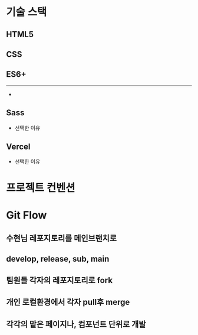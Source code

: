 # 기술 스택

## HTML5

## CSS

## ES6+

---

-

## Sass

- 선택한 이유

## Vercel

- 선택한 이유

# 프로젝트 컨벤션


# Git Flow

## 수현님 레포지토리를 메인브랜치로
## develop, release, sub, main

## 팀원들 각자의 레포지토리로 fork
## 개인 로컬환경에서 각자 pull후 merge
## 각각의 맡은 페이지나, 컴포넌트 단위로 개발

